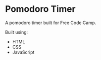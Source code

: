 # Pomodoro Timer

A pomodoro timer built for Free Code Camp.

Built using:

- HTML
- CSS
- JavaScript
